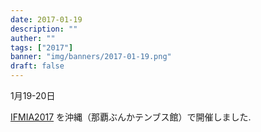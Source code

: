 ```yaml
---
date: 2017-01-19
description: ""
auther: ""
tags: ["2017"]
banner: "img/banners/2017-01-19.png"
draft: false
---
```

1月19-20日

[IFMIA2017](http://ifmia2017.may-pro.net/) を沖縄（那覇ぶんかテンブス館）で開催しました.
<!--more-->
